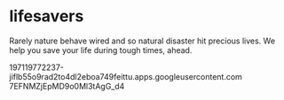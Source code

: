 # lifesavers
Rarely nature behave wired and so natural disaster hit precious lives. We help you save your life during tough times, ahead.

197119772237-jiflb55o9rad2to4dl2eboa749feittu.apps.googleusercontent.com
7EFNMZjEpMD9o0Ml3tAgG_d4